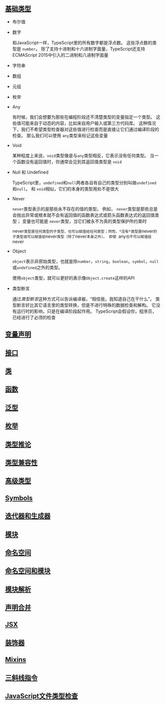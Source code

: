 ## [基础类型](https://www.tslang.cn/docs/handbook/basic##types.html)

+ 布尔值

+ 数字

  和JavaScript一样，TypeScript里的所有数字都是浮点数。 这些浮点数的类型是 `number`。 除了支持十进制和十六进制字面量，TypeScript还支持ECMAScript 2015中引入的二进制和八进制字面量

+ 字符串

+ 数组

+ 元组

+ 枚举

+ Any

  有时候，我们会想要为那些在编程阶段还不清楚类型的变量指定一个类型。 这些值可能来自于动态的内容，比如来自用户输入或第三方代码库。 这种情况下，我们不希望类型检查器对这些值进行检查而是直接让它们通过编译阶段的检查。 那么我们可以使用 `any`类型来标记这些变量

+ Void

  某种程度上来说，`void`类型像是与`any`类型相反，它表示没有任何类型。 当一个函数没有返回值时，你通常会见到其返回值类型是 `void`

+ Null 和 Undefined

  TypeScript里，`undefined`和`null`两者各自有自己的类型分别叫做`undefined`和`null`。 和 `void`相似，它们的本身的类型用处不是很大

+ Never

  `never`类型表示的是那些永不存在的值的类型。 例如， `never`类型是那些总是会抛出异常或根本就不会有返回值的函数表达式或箭头函数表达式的返回值类型； 变量也可能是 `never`类型，当它们被永不为真的类型保护所约束时

  never`类型是任何类型的子类型，也可以赋值给任何类型；然而，*没有*类型是`never`的子类型或可以赋值给`never`类型（除了`never`本身之外）。 即使 `any`也不可以赋值给`never

+ Object

  `object`表示非原始类型，也就是除`number`，`string`，`boolean`，`symbol`，`null`或`undefined`之外的类型。

  使用`object`类型，就可以更好的表示像`Object.create`这样的API

+ 类型断言

  通过*类型断言*这种方式可以告诉编译器，“相信我，我知道自己在干什么”。 类型断言好比其它语言里的类型转换，但是不进行特殊的数据检查和解构。 它没有运行时的影响，只是在编译阶段起作用。 TypeScript会假设你，程序员，已经进行了必须的检查

## [变量声明](https://www.tslang.cn/docs/handbook/variable##declarations.html)

## [接口](https://www.tslang.cn/docs/handbook/interfaces.html)
## [类](https://www.tslang.cn/docs/handbook/classes.html)

## [函数](https://www.tslang.cn/docs/handbook/functions.html)
## [泛型](https://www.tslang.cn/docs/handbook/generics.html)
## [枚举](https://www.tslang.cn/docs/handbook/enums.html)
## [类型推论](https://www.tslang.cn/docs/handbook/type##inference.html)
## [类型兼容性](https://www.tslang.cn/docs/handbook/type##compatibility.html)
## [高级类型](https://www.tslang.cn/docs/handbook/advanced##types.html)
## [Symbols](https://www.tslang.cn/docs/handbook/symbols.html)
## [迭代器和生成器](https://www.tslang.cn/docs/handbook/iterators##and##generators.html)
## [模块](https://www.tslang.cn/docs/handbook/modules.html)
## [命名空间](https://www.tslang.cn/docs/handbook/namespaces.html)
## [命名空间和模块](https://www.tslang.cn/docs/handbook/namespaces##and##modules.html)
## [模块解析](https://www.tslang.cn/docs/handbook/module##resolution.html)
## [声明合并](https://www.tslang.cn/docs/handbook/declaration##merging.html)
## [JSX](https://www.tslang.cn/docs/handbook/jsx.html)
## [装饰器](https://www.tslang.cn/docs/handbook/decorators.html)
## [Mixins](https://www.tslang.cn/docs/handbook/mixins.html)
## [三斜线指令](https://www.tslang.cn/docs/handbook/triple##slash##directives.html)
## [JavaScript文件类型检查](https://www.tslang.cn/docs/handbook/type##checking##javascript##files.html)